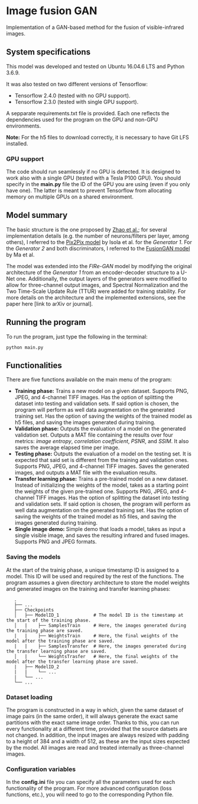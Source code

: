 # Image fusion GAN
Implementation of a GAN-based method for the fusion of visible-infrared images.

## System specifications
This model was developed and tested on Ubuntu 16.04.6 LTS and Python 3.6.9.

It was also tested on two different versions of Tensorflow:
  * Tensorflow 2.4.0 (tested with no GPU support).
  * Tensorflow 2.3.0 (tested with single GPU support).

A sepparate requirements.txt file is provided. Each one reflects the dependencies used for the program on the GPU and non-GPU environments.
  
**Note:** For the h5 files to download correctly, it is necessary to have Git LFS installed.
  
### GPU support
The code should run seamlessly if no GPU is detected. It is designed to work also with a single GPU (tested with a Tesla P100 GPU). You should specify in the **main.py** file the ID of the GPU you are using (even if you only have one). The latter is meant to prevent Tensorflow from allocating memory on multiple GPUs on a shared environment.

## Model summary
The basic structure is the one proposed by [Zhao et al.](https://www.hindawi.com/journals/mpe/2020/3739040/); for several implementation details (e.g. the number of neurons/filters per layer, among others), I referred to the [Pix2Pix model](https://paperswithcode.com/paper/image-to-image-translation-with-conditional) by Isola et al. for the *Generator 1*. For the *Generator 2* and both discriminators, I referred to the [FusionGAN model](https://www.researchgate.net/publication/327393843_FusionGAN_A_generative_adversarial_network_for_infrared_and_visible_image_fusion) by Ma et al.

The model was extended into the *FIRe-GAN* model by modifying the original architecture of the *Generator 1* from an encoder-decoder structure to a U-Net one. Additionally, the output layers of the generators were modified to allow for three-channel output images, and Spectral Normalization and the Two Time-Scale Update Rule (TTUR) were added for training stability. For more details on the architecture and the implemented extensions, see the paper here [link to arXiv or journal].

## Running the program
To run the program, just type the following in the terminal:
```
python main.py
```

## Functionalities
There are five functions available on the main menu of the program:

 * **Training phase:** Trains a new model on a given dataset. Supports PNG, JPEG, and 4-channel TIFF images. Has the option of splitting the dataset into testing and validation sets. If said option is chosen, the program will perform as well data augmentation on the generated training set. Has the option of saving the weights of the trained model as h5 files, and saving the images generated during training.
 * **Validation phase:** Outputs the evaluation of a model on the generated validation set. Outputs a MAT file containing the results over four metrics: *image entropy*, *correlation coefficient*, *PSNR*, and *SSIM*. It also saves the average elapsed time per image.
 * **Testing phase:** Outputs the evaluation of a model on the testing set. It is expected that said set is different from the training and validation ones. Supports PNG, JPEG, and 4-channel TIFF images. Saves the generated images, and outputs a MAT file with the evaluation results.
 * **Transfer learning phase:** Trains a pre-trained model on a new dataset. Instead of initializing the weights of the model, takes as a starting point the weights of the given pre-trained one. Supports PNG, JPEG, and 4-channel TIFF images. Has the option of splitting the dataset into testing and validation sets. If said option is chosen, the program will perform as well data augmentation on the generated training set. Has the option of saving the weights of the trained model as h5 files, and saving the images generated during training.
 * **Single image demo:** Simple demo that loads a model, takes as input a single visible image, and saves the resulting infrared and fused images. Supports PNG and JPEG formats.
 
### Saving the models
At the start of the trainig phase, a unique timestamp ID is assigned to a model. This ID will be used and required by the rest of the functions. The program assumes a given directory architecture to store the model weights and generated images on the training and transfer learning phases:
 
```
   .
   ├── ...
   ├── Checkpoints             
   │   ├── ModelID_1             # The model ID is the timestamp at the start of the training phase.
   │   |    ├── SamplesTrain     # Here, the images generated during the training phase are saved.
   |   |    ├── WeightsTrain     # Here, the final weights of the model after the training phase are saved.
   |   |    ├── SamplesTransfer  # Here, the images generated during the transfer learning phase are saved.
   │   |    └── WeightsTrasfer   # Here, the final weights of the model after the transfer learning phase are saved.
   |   ├── ModelID_2
   |   |    └── ...
   |   └── ...
   └── ...
```

### Dataset loading
The program is constructed in a way in which, given the same dataset of image pairs (in the same order), it will always generate the exact same partitions with the exact same image order. Thanks to this, you can run every functionality at a different time, provided that the source datsets are not changed. In addition, the input images are always resized with padding to a height of 384 and a width of 512, as these are the input sizes expected by the model. All images are read and treated internally as three-channel images.

### Configuration variables
In the **config.ini** file you can specify all the parameters used for each functionality of the program. For more advanced configuration (loss functions, etc.), you will need to go to the corresponding Python file.
